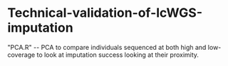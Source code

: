 # Technical-validation-of-lcWGS-imputation
"PCA.R" -- PCA to compare individuals sequenced at both high and low-coverage to look at imputation success looking at their proximity.
